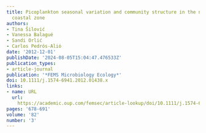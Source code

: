 ```yaml
---
title: Picoplankton seasonal variation and community structure in the northeast Adriatic
  coastal zone
authors:
- Tina Šilović
- Vanessa Balagué
- Sandi Orlić
- Carlos Pedrós-Alió
date: '2012-12-01'
publishDate: '2024-08-05T15:04:47.476533Z'
publication_types:
- article-journal
publication: '*FEMS Microbiology Ecology*'
doi: 10.1111/j.1574-6941.2012.01438.x
links:
- name: URL
  url: 
    https://academic.oup.com/femsec/article-lookup/doi/10.1111/j.1574-6941.2012.01438.x
pages: '678-691'
volume: '82'
number: '3'
---
```

